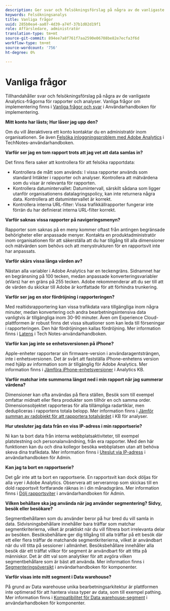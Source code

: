 ```yaml
---
description: Ger svar och felsökningsförslag på några av de vanligaste Analytics-frågorna.
keywords: Felsökningsanalys
title: Vanliga frågor
uuid: 285b0ea4-aa07-4d39-a74f-37b1d02d19f1
role: Affärsledare, administratör
translation-type: tm+mt
source-git-commit: 894ee7a8f761f7aa2590e06708be82e7ecfa3f6d
workflow-type: tm+mt
source-wordcount: '756'
ht-degree: 0%

---
```



# Vanliga frågor

Tillhandahåller svar och felsökningsförslag på några av de vanligaste Analytics-frågorna för rapporter och analyser. Vanliga frågor om implementering finns i [Vanliga frågor och svar](/help/implement/faq.md) i Användarhandboken för implementering.

**Mitt konto har låsts; Hur låser jag upp den?**

Om du vill återaktivera ett konto kontaktar du en administratör inom organisationen. Se även [Felsöka inloggningsproblem med Adobe Analytics](/help/technotes/troubleshoot-login.md) i TechNotes-användarhandboken.

**Varför ser jag en tom rapport trots att jag vet att data samlas in?**

Det finns flera saker att kontrollera för att felsöka rapportdata:

* Kontrollera de mått som används: I vissa rapporter används som standard Intäkter i rapporter och analyser. Kontrollera att mätvärdena som du visar är relevanta för rapporten.
* Kontrollera datumintervallet: Datumintervall, särskilt sådana som ligger utanför organisationens datalagringspolicy, kan inte returnera några data. Kontrollera att datumintervallet är korrekt.
* Kontrollera interna URL-filter: Vissa trafikkällrapporter fungerar inte förrän du har definierat interna URL-filter korrekt.

**Varför saknas vissa rapporter på navigeringsmenyn?**

Rapporter som saknas på en meny kommer oftast från antingen begränsade behörigheter eller anpassade menyer. Kontakta en produktadministratör inom organisationen för att säkerställa att du har tillgång till alla dimensioner och mätvärden som behövs och att menystrukturen för en rapportsvit inte har anpassats.

**Varför skärs vissa långa värden av?**

Nästan alla variabler i Adobe Analytics har en teckengräns. Sidnamnet har en begränsning på 100 tecken, medan anpassade konverteringsvariabler (eVars) har en gräns på 255 tecken. Adobe rekommenderar att du ser till att de värden du skickar till Adobe är kortfattade för att förhindra trunkering.

**Varför ser jag en stor fördröjning i rapporteringen?**

Med realtidsrapportering kan vissa trafikdata vara tillgängliga inom några minuter, medan konvertering och andra bearbetningsintensiva data vanligtvis är tillgängliga inom 30-90 minuter. Även om Experience Cloud-plattformen är robust finns det vissa situationer som kan leda till förseningar i rapporteringen. Den här fördröjningen kallas fördröjning. Mer information finns i [Latens](/help/technotes/latency.md) i Tech Notes-användarhandboken.

**Varför kan jag inte se enhetsversionen på iPhone?**

Apple-enheter rapporterar sin firmware-version i användaragentsträngen, inte i enhetsversionen. Det är svårt att fastställa iPhone-enhetens version med hjälp av information som är tillgänglig för Adobe Analytics. Mer information finns i [Jämföra iPhone-enhetsversioner](https://helpx.adobe.com/analytics/kb/comparing-iphone-device-versions.html) i Analytics KB.

**Varför matchar inte summorna längst ned i min rapport när jag summerar värdena?**

Dimensioner kan ofta användas på flera ställen, Besök som till exempel omfattar midnatt eller flera produkter som tillhör en och samma order. Dimensionsobjektet rapporteras för alla tillämpliga radartiklar, men dedupliceras i rapportens totala belopp. Mer information finns i [Jämför summan av radobjekt för att rapportera totalvärdet](https://helpx.adobe.com/analytics/kb/sum-line-items-different-from-total.html) i KB för analyser.

**Hur utesluter jag data från en viss IP-adress i min rapportserie?**

Ni kan ta bort data från interna webbplatsaktiviteter, till exempel platstestning och personalanvändning, från era rapporter. Med den här funktionen kan du och dina kollegor besöka webbplatsen utan att behöva skeva dina trafikdata. Mer information finns i [Uteslut via IP-adress](/help/admin/admin/exclude-ip.md) i användarhandboken för Admin.

**Kan jag ta bort en rapportserie?**

Det går inte att ta bort en rapportserie. En rapportsvit kan dock döljas för alla vyer i Adobe Analytics. Observera att serveranrop som skickas till en dold rapportsvit fortfarande räknas in i din månadsgräns. Mer information finns i [Dölj rapportsviter](/help/admin/company/c-hide-report-suites.md) i användarhandboken för Admin.

**Vilken behållare ska jag använda när jag använder segmentering? Sidvy, besök eller besökare?**

Segmentbehållaren som du använder beror på hur bred du vill samla in data. Sidvisningsbehållare innehåller bara träffar som matchar segmentkriterierna, vilket är praktiskt när du vill filtrera bort irrelevanta delar av besöken. Besöksbehållare ger dig tillgång till alla träffar på ett besök där ett eller flera träffar de matchande segmentkriterierna, vilket är användbart när du vill titta på sessioner i allmänhet. Besöksbehållare innehåller alla besök där ett träffat villkor för segment är användbart för att titta på människor. Det är ditt val som analytiker för att avgöra vilken segmentbehållare som är bäst att använda. Mer information finns i [Segmenteringsöversikt](/help/components/segmentation/seg-overview.md) i användarhandboken för komponenter.

**Varför visas inte mitt segment i Data warehouse?**

På grund av Data warehouse unika bearbetningsarkitektur är plattformen inte optimerad för att hantera vissa typer av data, som till exempel pathing. Mer information finns i [Kompatibilitet för Data warehouse-segment](/help/components/segmentation/seg-reference/seg-compatibility.md) i användarhandboken för komponenter.
